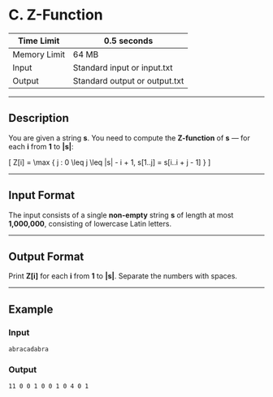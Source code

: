 # C. Z-Function

| Time Limit | 0.5 seconds |
|------------|------------|
| Memory Limit | 64 MB |
| Input | Standard input or input.txt |
| Output | Standard output or output.txt |

---

## **Description**

You are given a string **s**. You need to compute the **Z-function** of **s** — for each **i** from **1** to **|s|**:

\[
Z[i] = \max \{ j : 0 \leq j \leq |s| - i + 1, s[1..j] = s[i..i + j - 1] \}
\]

---

## **Input Format**

The input consists of a single **non-empty** string **s** of length at most **1,000,000**, consisting of lowercase Latin letters.

---

## **Output Format**

Print **Z[i]** for each **i** from **1** to **|s|**. Separate the numbers with spaces.

---

## **Example**  

### **Input**  

    abracadabra  

### **Output**  

    11 0 0 1 0 0 1 0 4 0 1  
